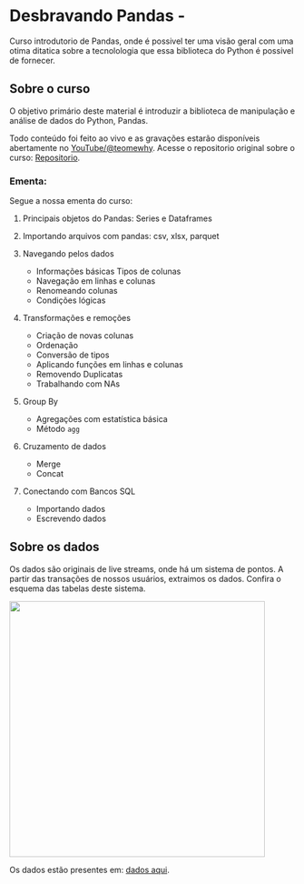 # Desbravando Pandas -

Curso introdutorio de Pandas, onde é possivel ter uma visão geral com uma otima ditatica sobre a tecnolologia que essa biblioteca do Python é possivel de fornecer. 


## Sobre o curso

O objetivo primário deste material é introduzir a biblioteca de manipulação e análise de dados do Python, Pandas.

Todo conteúdo foi feito ao vivo e as gravações estarão disponíveis abertamente no [YouTube/@teomewhy](https://www.youtube.com/@teomewhy).
Acesse o repositorio original sobre o curso: [Repositorio](https://github.com/TeoMeWhy/desbravando-pandas?tab=readme-ov-file).



### Ementa:

Segue a nossa ementa do curso:

1. Principais objetos do Pandas: Series e Dataframes

2. Importando arquivos com pandas: csv, xlsx, parquet

3. Navegando pelos dados
    - Informações básicas Tipos de colunas
    - Navegação em linhas e colunas
    - Renomeando colunas
    - Condições lógicas

4. Transformações e remoções
    - Criação de novas colunas
    - Ordenação
    - Conversão de tipos
    - Aplicando funções em linhas e colunas
    - Removendo Duplicatas
    - Trabalhando com NAs

5. Group By
    - Agregações com estatística básica
    - Método `agg`

6. Cruzamento de dados
    - Merge
    - Concat

7. Conectando com Bancos SQL
    - Importando dados
    - Escrevendo dados  

## Sobre os dados

Os dados são originais de live streams, onde há um sistema de pontos. A partir das transações de nossos usuários, extraimos os dados. Confira o esquema das tabelas deste sistema.

<img src="https://i.ibb.co/kDF39zX/schema-pandas.jpg?raw=true" width=450>

Os dados estão presentes em: [dados aqui](https://drive.google.com/drive/folders/1n-_rS4g3XYkhB7eHBog1Wr0BI10VTJ-K?usp=sharing).





